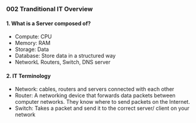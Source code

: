 ### 002 Tranditional IT Overview

#### 1. What is a Server composed of?
- Compute: CPU
- Memory: RAM
- Storage: Data
- Database: Store data in a structured way
- NetworkL Routers, Switch, DNS server

#### 2. IT Terminology
- Network: cables, routers and servers connected with each other
- Router: A networking device that forwards data packets between computer networks. They know where to send packets on the Internet.
- Switch: Takes a packet and send it to the correct server/ client on your network
